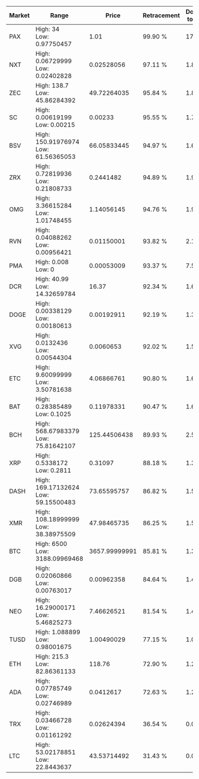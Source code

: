 | Market | Range | Price| Retracement | Doubles to 50% |
| --- | --- | --- | --- | --- |
| PAX | High: 34<br />Low: 0.97750457 | 1.01 | 99.90 % | 17.32 |
| NXT | High: 0.06729999<br />Low: 0.02402828 | 0.02528056 | 97.11 % | 1.81 |
| ZEC | High: 138.7<br />Low: 45.86284392 | 49.72264035 | 95.84 % | 1.86 |
| SC | High: 0.00619199<br />Low: 0.00215 | 0.00233 | 95.55 % | 1.79 |
| BSV | High: 150.91976974<br />Low: 61.56365053 | 66.05833445 | 94.97 % | 1.61 |
| ZRX | High: 0.72819936<br />Low: 0.21808733 | 0.2441482 | 94.89 % | 1.94 |
| OMG | High: 3.36615284<br />Low: 1.01748455 | 1.14056145 | 94.76 % | 1.92 |
| RVN | High: 0.04088262<br />Low: 0.00956421 | 0.01150001 | 93.82 % | 2.19 |
| PMA | High: 0.008<br />Low: 0 | 0.00053009 | 93.37 % | 7.55 |
| DCR | High: 40.99<br />Low: 14.32659784 | 16.37 | 92.34 % | 1.69 |
| DOGE | High: 0.00338129<br />Low: 0.00180613 | 0.00192911 | 92.19 % | 1.34 |
| XVG | High: 0.0132436<br />Low: 0.00544304 | 0.0060653 | 92.02 % | 1.54 |
| ETC | High: 9.60099999<br />Low: 3.50781638 | 4.06866761 | 90.80 % | 1.61 |
| BAT | High: 0.28385489<br />Low: 0.1025 | 0.11978331 | 90.47 % | 1.61 |
| BCH | High: 568.67983379<br />Low: 75.81642107 | 125.44506438 | 89.93 % | 2.57 |
| XRP | High: 0.5338172<br />Low: 0.2811 | 0.31097 | 88.18 % | 1.31 |
| DASH | High: 169.17132624<br />Low: 59.15500483 | 73.65595757 | 86.82 % | 1.55 |
| XMR | High: 108.18999999<br />Low: 38.38975509 | 47.98465735 | 86.25 % | 1.53 |
| BTC | High: 6500<br />Low: 3188.09969468 | 3657.99999991 | 85.81 % | 1.32 |
| DGB | High: 0.02060866<br />Low: 0.00763017 | 0.00962358 | 84.64 % | 1.47 |
| NEO | High: 16.29000171<br />Low: 5.46825273 | 7.46626521 | 81.54 % | 1.46 |
| TUSD | High: 1.088899<br />Low: 0.98001675 | 1.00490029 | 77.15 % | 1.03 |
| ETH | High: 215.3<br />Low: 82.86361133 | 118.76 | 72.90 % | 1.26 |
| ADA | High: 0.07785749<br />Low: 0.02746989 | 0.0412617 | 72.63 % | 1.28 |
| TRX | High: 0.03466728<br />Low: 0.01161292 | 0.02624394 | 36.54 % | 0.00 |
| LTC | High: 53.02178851<br />Low: 22.8443637 | 43.53714492 | 31.43 % | 0.00 |

